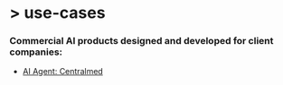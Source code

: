 # > use-cases
### Commercial AI products designed and developed for client companies:
<ul>
<li><a href="https://centralmed.pt">AI Agent: Centralmed</a></li>
</ul>
